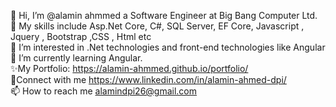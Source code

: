 👋 Hi, I’m @alamin ahmmed a Software Engineer at Big Bang Computer Ltd.</br>
💞️ My skills include Asp.Net Core, C#, SQL Server, EF Core, Javascript , Jquery , Bootstrap ,CSS , Html etc</br>
👀 I’m interested in .Net technologies and front-end technologies like Angular</br>
🌱 I’m currently learning Angular.</br>
✨My Portfolio: https://alamin-ahmmed.github.io/portfolio/</br>
🤝Connect with me https://www.linkedin.com/in/alamin-ahmed-dpi/</br>
📫 How to reach me alamindpi26@gmail.com
